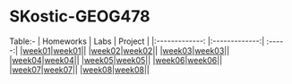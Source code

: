# SKostic-GEOG478
Table:-
| Homeworks  | Labs   | Project |
|:-------------: |:-------------:| :-----:|
|[week01](homework/week01)|[week01](lab/week01)||
|[week02](homework/week01)|[week02](lab/week01)||
|[week03](homework/week01)|[week03](lab/week01)||
|[week04](homework/week01)|[week04](lab/week01)||
|[week05](homework/week01)|[week05](lab/week01)||
|[week06](homework/week01)|[week06](lab/week01)||
|[week07](homework/week01)|[week07](lab/week01)||
|[week08](homework/week01)|[week08](lab/week01)||